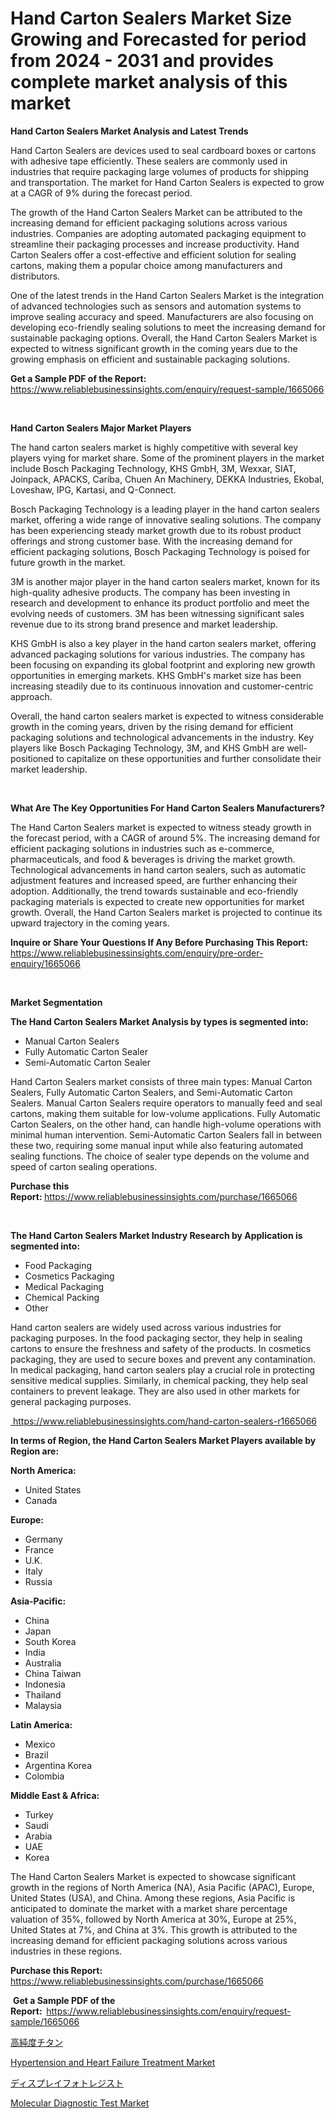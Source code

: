 <p><h1>Hand Carton Sealers Market Size Growing and Forecasted for period from 2024 - 2031 and provides complete market analysis of this market</h1></p><p><strong>Hand Carton Sealers Market Analysis and Latest Trends</strong></p>
<p><p>Hand Carton Sealers are devices used to seal cardboard boxes or cartons with adhesive tape efficiently. These sealers are commonly used in industries that require packaging large volumes of products for shipping and transportation. The market for Hand Carton Sealers is expected to grow at a CAGR of 9% during the forecast period.</p><p>The growth of the Hand Carton Sealers Market can be attributed to the increasing demand for efficient packaging solutions across various industries. Companies are adopting automated packaging equipment to streamline their packaging processes and increase productivity. Hand Carton Sealers offer a cost-effective and efficient solution for sealing cartons, making them a popular choice among manufacturers and distributors.</p><p>One of the latest trends in the Hand Carton Sealers Market is the integration of advanced technologies such as sensors and automation systems to improve sealing accuracy and speed. Manufacturers are also focusing on developing eco-friendly sealing solutions to meet the increasing demand for sustainable packaging options. Overall, the Hand Carton Sealers Market is expected to witness significant growth in the coming years due to the growing emphasis on efficient and sustainable packaging solutions.</p></p>
<p><strong>Get a Sample PDF of the Report:&nbsp;</strong> <a href="https://www.reliablebusinessinsights.com/enquiry/request-sample/1665066">https://www.reliablebusinessinsights.com/enquiry/request-sample/1665066</a></p>
<p>&nbsp;</p>
<p><strong>Hand Carton Sealers Major Market Players</strong></p>
<p><p>The hand carton sealers market is highly competitive with several key players vying for market share. Some of the prominent players in the market include Bosch Packaging Technology, KHS GmbH, 3M, Wexxar, SIAT, Joinpack, APACKS, Cariba, Chuen An Machinery, DEKKA Industries, Ekobal, Loveshaw, IPG, Kartasi, and Q-Connect.</p><p>Bosch Packaging Technology is a leading player in the hand carton sealers market, offering a wide range of innovative sealing solutions. The company has been experiencing steady market growth due to its robust product offerings and strong customer base. With the increasing demand for efficient packaging solutions, Bosch Packaging Technology is poised for future growth in the market.</p><p>3M is another major player in the hand carton sealers market, known for its high-quality adhesive products. The company has been investing in research and development to enhance its product portfolio and meet the evolving needs of customers. 3M has been witnessing significant sales revenue due to its strong brand presence and market leadership.</p><p>KHS GmbH is also a key player in the hand carton sealers market, offering advanced packaging solutions for various industries. The company has been focusing on expanding its global footprint and exploring new growth opportunities in emerging markets. KHS GmbH's market size has been increasing steadily due to its continuous innovation and customer-centric approach.</p><p>Overall, the hand carton sealers market is expected to witness considerable growth in the coming years, driven by the rising demand for efficient packaging solutions and technological advancements in the industry. Key players like Bosch Packaging Technology, 3M, and KHS GmbH are well-positioned to capitalize on these opportunities and further consolidate their market leadership.</p></p>
<p>&nbsp;</p>
<p><strong>What Are The Key Opportunities For Hand Carton Sealers Manufacturers?</strong></p>
<p><p>The Hand Carton Sealers market is expected to witness steady growth in the forecast period, with a CAGR of around 5%. The increasing demand for efficient packaging solutions in industries such as e-commerce, pharmaceuticals, and food & beverages is driving the market growth. Technological advancements in hand carton sealers, such as automatic adjustment features and increased speed, are further enhancing their adoption. Additionally, the trend towards sustainable and eco-friendly packaging materials is expected to create new opportunities for market growth. Overall, the Hand Carton Sealers market is projected to continue its upward trajectory in the coming years.</p></p>
<p><strong>Inquire or Share Your Questions If Any Before Purchasing This Report:</strong> <a href="https://www.reliablebusinessinsights.com/enquiry/pre-order-enquiry/1665066">https://www.reliablebusinessinsights.com/enquiry/pre-order-enquiry/1665066</a></p>
<p>&nbsp;</p>
<p><strong>Market Segmentation</strong></p>
<p><strong>The Hand Carton Sealers Market Analysis by types is segmented into:</strong></p>
<p><ul><li>Manual Carton Sealers</li><li>Fully Automatic Carton Sealer</li><li>Semi-Automatic Carton Sealer</li></ul></p>
<p><p>Hand Carton Sealers market consists of three main types: Manual Carton Sealers, Fully Automatic Carton Sealers, and Semi-Automatic Carton Sealers. Manual Carton Sealers require operators to manually feed and seal cartons, making them suitable for low-volume applications. Fully Automatic Carton Sealers, on the other hand, can handle high-volume operations with minimal human intervention. Semi-Automatic Carton Sealers fall in between these two, requiring some manual input while also featuring automated sealing functions. The choice of sealer type depends on the volume and speed of carton sealing operations.</p></p>
<p><strong>Purchase this Report:&nbsp;</strong><a href="https://www.reliablebusinessinsights.com/purchase/1665066">https://www.reliablebusinessinsights.com/purchase/1665066</a></p>
<p>&nbsp;</p>
<p><strong>The Hand Carton Sealers Market Industry Research by Application is segmented into:</strong></p>
<p><ul><li>Food Packaging</li><li>Cosmetics Packaging</li><li>Medical Packaging</li><li>Chemical Packing</li><li>Other</li></ul></p>
<p><p>Hand carton sealers are widely used across various industries for packaging purposes. In the food packaging sector, they help in sealing cartons to ensure the freshness and safety of the products. In cosmetics packaging, they are used to secure boxes and prevent any contamination. In medical packaging, hand carton sealers play a crucial role in protecting sensitive medical supplies. Similarly, in chemical packing, they help seal containers to prevent leakage. They are also used in other markets for general packaging purposes.</p></p>
<p><a href="https://www.reliablebusinessinsights.com/hand-carton-sealers-r1665066">&nbsp;https://www.reliablebusinessinsights.com/hand-carton-sealers-r1665066</a></p>
<p><strong>In terms of Region, the Hand Carton Sealers Market Players available by Region are:</strong></p>
<p>
    <p> <strong> North America: </strong>
        <ul>
            <li>United States</li>
            <li>Canada</li>
        </ul>
        </p> 
    <p> <strong> Europe: </strong>
        <ul>
            <li>Germany</li>
            <li>France</li>
            <li>U.K.</li>
            <li>Italy</li>
            <li>Russia</li>
        </ul>
        </p> 
    <p> <strong> Asia-Pacific: </strong>
        <ul>
            <li>China</li>
            <li>Japan</li>
            <li>South Korea</li>
            <li>India</li>
            <li>Australia</li>
            <li>China Taiwan</li>
            <li>Indonesia</li>
            <li>Thailand</li>
            <li>Malaysia</li>
        </ul>
        </p> 
    <p> <strong> Latin America: </strong>
        <ul>
            <li>Mexico</li>
            <li>Brazil</li>
            <li>Argentina Korea</li>
            <li>Colombia</li>
        </ul>
        </p> 
    <p> <strong> Middle East & Africa: </strong>
        <ul>
            <li>Turkey</li>
            <li>Saudi</li>
            <li>Arabia</li>
            <li>UAE</li>
            <li>Korea</li>
        </ul>
    </p>
    </p>
<p><p>The Hand Carton Sealers Market is expected to showcase significant growth in the regions of North America (NA), Asia Pacific (APAC), Europe, United States (USA), and China. Among these regions, Asia Pacific is anticipated to dominate the market with a market share percentage valuation of 35%, followed by North America at 30%, Europe at 25%, United States at 7%, and China at 3%. This growth is attributed to the increasing demand for efficient packaging solutions across various industries in these regions.</p></p>
<p><strong>Purchase this Report: </strong><a href="https://www.reliablebusinessinsights.com/purchase/1665066">https://www.reliablebusinessinsights.com/purchase/1665066</a></p>
<p>&nbsp;<strong>Get a Sample PDF of the Report:&nbsp;&nbsp;</strong><a href="https://www.reliablebusinessinsights.com/enquiry/request-sample/1665066">https://www.reliablebusinessinsights.com/enquiry/request-sample/1665066</a></p>
<p><strong></strong></p>
<p><p><a href="https://github.com/hardee896/Market-Research-Report-List-2/blob/main/4872145176523.md">高純度チタン</a></p><p><a href="https://github.com/bznecsdb5/Market-Research-Report-List-1/blob/main/hypertension-and-heart-failure-treatment-market.md">Hypertension and Heart Failure Treatment Market</a></p><p><a href="https://github.com/Andrewones2023/Market-Research-Report-List-2/blob/main/2341239176524.md">ディスプレイフォトレジスト</a></p><p><a href="https://github.com/maesanjaya8/Market-Research-Report-List-1/blob/main/molecular-diagnostic-test-market.md">Molecular Diagnostic Test Market</a></p></p>